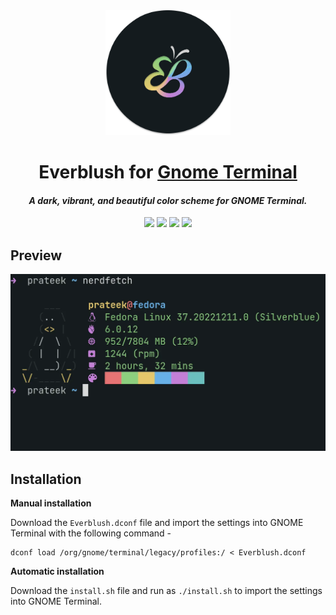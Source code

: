 <div align="center">
    <img src="https://raw.githubusercontent.com/Everblush/.github/main/assets/logo.png" height="200px" width="200px" alt="logo"> 
</div>

<h1 align="center">Everblush for <a href="https://wiki.gnome.org/Apps/Terminal">Gnome Terminal</a></h1>

<h4 align="center"><i>A dark, vibrant, and beautiful color scheme for GNOME Terminal.</i></h4>

<p align="center">
    <a href="https://github.com/Everblush/terminal-emulators/stars"><img src="https://img.shields.io/github/stars/Everblush/terminal-emulators?color=e57474&labelColor=1e2528&style=for-the-badge"></a>
    <a href="https://github.com/Everblush/terminal-emulators/issues"><img src="https://img.shields.io/github/issues/Everblush/terminal-emulators?color=67b0e8&labelColor=1e2528&style=for-the-badge"></a>
    <a href="https://github.com/Everblush/terminal-emulators/blob/main/LICENSE"><img src="https://img.shields.io/static/v1?label=license&message=MIT&color=8ccf7e&labelColor=1e2528&style=for-the-badge"></a>
    <a href="https://github.com/Everblush/terminal-emulators/network/members"><img src="https://img.shields.io/github/forks/Everblush/terminal-emulators?color=e5c76b&labelColor=1e2528&style=for-the-badge"></a>
</p>

## Preview

![Everblush GNOME Terminal](https://raw.githubusercontent.com/Everblush/terminal-emulators/main/assets/Everblush-GNOME-Terminal.webp)

## Installation

**Manual installation**

Download the `Everblush.dconf` file and import the settings into GNOME Terminal with the following command -

```
dconf load /org/gnome/terminal/legacy/profiles:/ < Everblush.dconf
```

**Automatic installation**

Download the `install.sh` file and run as `./install.sh` to import the settings into GNOME Terminal.
